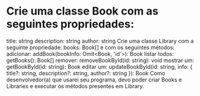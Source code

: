 # Crie uma classe Book com as seguintes propriedades:

title: string
description: string
author: string
Crie uma classe Library com a seguinte propriedade:
books: Book[]
e com os seguintes métodos:
adicionar: addBook(bookInfo: Omit<Book, 'id'>): Book
listar todos: getBooks(): Book[]
remover: removeBookById(id: string): void
mostrar um: getBookById(id: string): Book
editar um: updateBookById(id: string, info: { title?: string, description?: string, author?: string }): Book
Como desenvolvedor(a) que usarei seu programa, devo poder criar Books e Libraries e executar os métodos presentes em Library.
